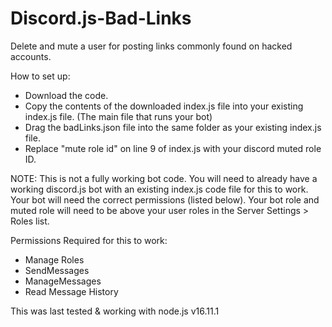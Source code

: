 # Discord.js-Bad-Links
Delete and mute a user for posting links commonly found on hacked accounts.


How to set up:
- Download the code.
- Copy the contents of the downloaded index.js file into your existing index.js file. (The main file that runs your bot)
- Drag the badLinks.json file into the same folder as your existing index.js file.
- Replace "mute role id" on line 9 of index.js with your discord muted role ID.


NOTE: This is not a fully working bot code. You will need to already have a working discord.js bot with an existing index.js code file for this to work.
      Your bot will need the correct permissions (listed below). Your bot role and muted role will need to be above your user roles in the Server Settings > Roles list.


Permissions Required for this to work:
- Manage Roles
- SendMessages 
- ManageMessages
- Read Message History



This was last tested & working with node.js v16.11.1
